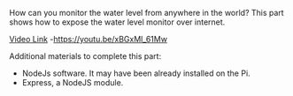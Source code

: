 
How can you monitor the water level from anywhere in the world? This part shows how to expose the water level monitor over internet.

[Video Link](https://youtu.be/xBGxMl_61Mw) -https://youtu.be/xBGxMl_61Mw

Additional materials to complete this part:

- NodeJs software. It may have been already installed on the Pi.
- Express, a NodeJS module.
